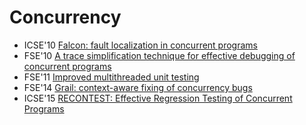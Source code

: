 # Concurrency

* ICSE'10 [Falcon: fault localization in concurrent programs](https://scholar.google.com/scholar?q=Falcon%3A+fault+localization+in+concurrent+programs)
* FSE'10 [A trace simplification technique for effective debugging of concurrent programs](https://scholar.google.com/scholar?q=A+trace+simplification+technique+for+effective+debugging+of+concurrent+programs)
* FSE'11 [Improved multithreaded unit testing](https://scholar.google.com/scholar?q=Improved+multithreaded+unit+testing)
* FSE'14 [Grail: context-aware fixing of concurrency bugs](https://scholar.google.com/scholar?q=Grail%3A+context-aware+fixing+of+concurrency+bugs)
* ICSE'15 [RECONTEST: Effective Regression Testing of Concurrent Programs](https://scholar.google.com/scholar?q=RECONTEST%3A+Effective+Regression+Testing+of+Concurrent+Programs)
